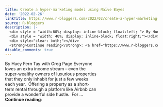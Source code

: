 ```yaml
---
title: Create a hyper-marketing model using Naïve Bayes
date: '2022-02-26'
linkTitle: https://www.r-bloggers.com/2022/02/create-a-hyper-marketing-model-using-naive-bayes/
source: R-bloggers
description: |-
  <div style = "width:60%; display: inline-block; float:left; "> By Huey Fern Tay with Greg Page Everyone loves an extra income stream – even the super-wealthy owners of luxurious properties that they only inhabit for just a few weeks each year.  Offering a property as a short-term rental through a platform like Airbnb can provide a wonderful side hustle.  For ...</div>
  <div style = "width: 40%; display: inline-block; float:right;"></div>
  <div style="clear: both;"></div>
  <strong>Continue reading</strong>: <a href="https://www.r-bloggers.com/2022/02/create-a-hyper-marketing-model-using-naive-bayes/ ...
disable_comments: true
---
```

<div style = "width:60%; display: inline-block; float:left; "> By Huey Fern Tay with Greg Page Everyone loves an extra income stream – even the super-wealthy owners of luxurious properties that they only inhabit for just a few weeks each year.  Offering a property as a short-term rental through a platform like Airbnb can provide a wonderful side hustle.  For ...</div>
<div style = "width: 40%; display: inline-block; float:right;"></div>
<div style="clear: both;"></div>
<strong>Continue reading</strong>: <a href="https://www.r-bloggers.com/2022/02/create-a-hyper-marketing-model-using-naive-bayes/ ...